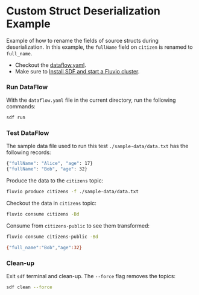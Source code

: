 # Custom Struct Deserialization Example

Example of how to rename the fields of source structs during deserialization. In this example, the `fullName` field on `citizen` is renamed to `full_name`.

* Checkout the [dataflow.yaml](./dataflow.yaml).
* Make sure to [Install SDF and start a Fluvio cluster].

### Run DataFlow

With the `dataflow.yaml` file in the current directory, run the following commands:

```bash
sdf run
```

### Test DataFlow

The sample data file used to run this test `./sample-data/data.txt` has the following records:

```bash
{"fullName": "Alice", "age": 17}
{"fullName": "Bob", "age": 32}
```

Produce the data to the `citizens` topic:

```bash
fluvio produce citizens -f ./sample-data/data.txt
```

Checkout the data in `citizens` topic:

```bash
fluvio consume citizens -Bd
```

Consume from `citizens-public` to see them transformed:

```bash
fluvio consume citizens-public -Bd
```

```bash
{"full_name":"Bob","age":32}
```

### Clean-up

Exit `sdf` terminal and clean-up. The `--force` flag removes the topics:

```bash
sdf clean --force
```

[Install SDF and start a Fluvio cluster]: /README.MD#prerequisites